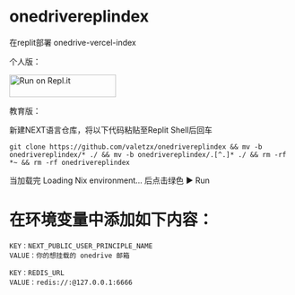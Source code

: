 # onedrivereplindex
在replit部署 onedrive-vercel-index 

个人版：

<a href="https://repl.it/github/valetzx/onedrivereplindex">
  <img alt="Run on Repl.it" src="https://repl.it/badge/github/valetzx/onedrivereplindex" style="height: 40px; width: 190px;" />
</a>

教育版：

新建NEXT语言仓库，将以下代码粘贴至Replit Shell后回车

`git clone https://github.com/valetzx/onedrivereplindex && mv -b onedrivereplindex/* ./ && mv -b onedrivereplindex/.[^.]* ./ && rm -rf *~ && rm -rf onedrivereplindex`

当加载完 Loading Nix environment... 后点击绿色 ▶ Run


# 在环境变量中添加如下内容：

```
KEY：NEXT_PUBLIC_USER_PRINCIPLE_NAME
VALUE：你的想挂载的 onedrive 邮箱
```

```
KEY：REDIS_URL
VALUE：redis://:@127.0.0.1:6666
```
